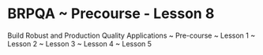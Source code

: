 BRPQA ~ Precourse - Lesson 8
============

Build Robust and Production Quality Applications
~ Pre-course
~ Lesson 1
~ Lesson 2
~ Lesson 3
~ Lesson 4
~ Lesson 5